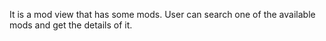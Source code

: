 It is a mod view that has some mods. User can search one of the available mods and get the details of it.
